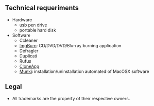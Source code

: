 ## Technical requeriments ##

* Hardware
    - usb pen drive
    - portable hard disk
* Software
    - Ccleaner
    - [ImgBurn](http://www.imgburn.com/): CD/DVD/DVD/Blu-ray burning application
    - Defragler
    - Duplicati
    - Rufus
    - [CloneApp](http://www.mirinsoft.com/index.php/download/viewdownload/39-cloneapp/180-cloneapp-portable)
    - [Munki](https://www.munki.org/munki/): installation/uninstallation automated of MacOSX software

## Legal ##

* All trademarks are the property of their respective owners.